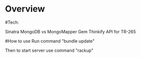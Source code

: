 # Overview

#Tech:

Sinatra
MongoDB vs MongoMapper Gem
Thinkify API for TR-265

#How to use
Run command "bundle update"

Then to start server use command "rackup"


